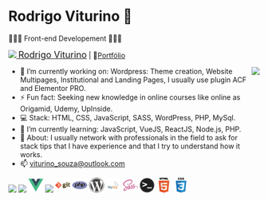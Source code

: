 <!--
**rodrigoviturino/rodrigoviturino** is a ✨ _special_ ✨ repository because its `README.md` (this file) appears on your GitHub profile.
Here are some ideas to get you started:

- 🔭 I’m currently working on ...
- 🌱 I’m currently learning ...
- 👯 I’m looking to collaborate on ...
- 🤔 I’m looking for help with ...
- 💬 Ask me about ...
- 📫 How to reach me: ...
- 😄 Pronouns: ...
- ⚡ Fun fact: ...
-->

### <h1>Rodrigo Viturino 👋</h1>

👨🏻‍💻 Front-end Developement 👨🏻‍💻  

<a href="https://www.linkedin.com/in/rodrigo-viturino-11215094/" target="_blank"><img height="20" src="https://www.vectorlogo.zone/logos/linkedin/linkedin-icon.svg"> <span style="font-size:18px">Rodrigo Viturino</span></a> | 🚀<a href="http://rodrigoviturino.com.br/">Portfólio</a>

<img align="right" height="200" src="https://media.giphy.com/media/13HgwGsXF0aiGY/giphy.gif"/>

- 🔭 I’m currently working on: Wordpress: Theme creation, Website Multipages, Institutional and Landing Pages, I usually use plugin ACF and Elementor PRO.
- ⚡ Fun fact: Seeking new knowledge in online courses like online as Origamid, Udemy, UpInside.
- 💻 Stack: HTML, CSS, JavaScript, SASS, WordPress, PHP, MySql.
- 📘 I’m currently learning: JavaScript, VueJS, ReactJS, Node.js, PHP.
- 💬 About: I usually network with professionals in the field to ask for stack tips that I have experience and that I try to understand how it works.
- 📫 viturino_souza@outlook.com

<code><a href="https://www.javascript.com/" target="_blank"><img height="30" src="https://www.vectorlogo.zone/logos/javascript/javascript-horizontal.svg"></a></code>
<code><a href="https://reactjs.org/" target="_blank"><img height="30" src="https://www.vectorlogo.zone/logos/reactjs/reactjs-ar21.svg"></a></code>
<code><img height="30" src="https://raw.githubusercontent.com/github/explore/80688e429a7d4ef2fca1e82350fe8e3517d3494d/topics/vue/vue.png"></code>
<code><a href="https://www.linux.org/" target="_blank"><img height="30" src="https://www.vectorlogo.zone/logos/linux/linux-ar21.svg"></a></code>
<code><img height="30" src="https://raw.githubusercontent.com/github/explore/80688e429a7d4ef2fca1e82350fe8e3517d3494d/topics/git/git.png"></code>
<code><img height="30" src="https://raw.githubusercontent.com/github/explore/80688e429a7d4ef2fca1e82350fe8e3517d3494d/topics/php/php.png"></code>
<code><img height="30" src="https://raw.githubusercontent.com/github/explore/80688e429a7d4ef2fca1e82350fe8e3517d3494d/topics/wordpress/wordpress.png"></code>
<code><img height="30" src="https://raw.githubusercontent.com/github/explore/80688e429a7d4ef2fca1e82350fe8e3517d3494d/topics/mysql/mysql.png"></code>
<code><img height="30" src="https://raw.githubusercontent.com/github/explore/80688e429a7d4ef2fca1e82350fe8e3517d3494d/topics/sass/sass.png"></code>
<code><img height="30" src="https://raw.githubusercontent.com/github/explore/80688e429a7d4ef2fca1e82350fe8e3517d3494d/topics/terminal/terminal.png"></code>
<code><img height="30" src="https://raw.githubusercontent.com/github/explore/80688e429a7d4ef2fca1e82350fe8e3517d3494d/topics/html/html.png"></code>
<code><img height="30" src="https://raw.githubusercontent.com/github/explore/80688e429a7d4ef2fca1e82350fe8e3517d3494d/topics/css/css.png"></code>
